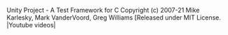 
Unity Project - A Test Framework for C Copyright (c) 2007-21 Mike Karlesky, Mark VanderVoord, Greg Williams [Released under MIT License. |Youtube videos|
